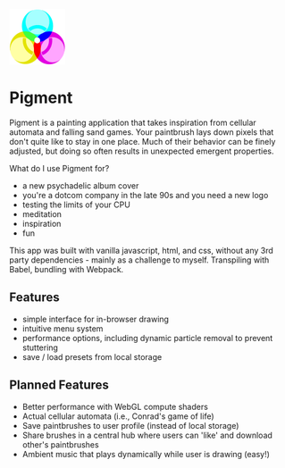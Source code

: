 ![Pigment Logo](./assets/small-logo.png)
# Pigment
Pigment is a painting application that takes inspiration from cellular automata and falling sand games. 
Your paintbrush lays down pixels that don't quite like to stay in one place. Much of their behavior can be finely adjusted, 
but doing so often results in unexpected emergent properties.

What do I use Pigment for? 
- a new psychadelic album cover
- you're a dotcom company in the late 90s and you need a new logo
- testing the limits of your CPU
- meditation
- inspiration
- fun

This app was built with vanilla javascript, html, and css, without any 3rd party dependencies - mainly as a challenge to myself. Transpiling with Babel, bundling with Webpack.

## Features
- simple interface for in-browser drawing
- intuitive menu system 
- performance options, including dynamic particle removal to prevent stuttering
- save / load presets from local storage

## Planned Features
- Better performance with WebGL compute shaders
- Actual cellular automata (i.e., Conrad's game of life)
- Save paintbrushes to user profile (instead of local storage)
- Share brushes in a central hub where users can 'like' and download other's paintbrushes
- Ambient music that plays dynamically while user is drawing (easy!)
